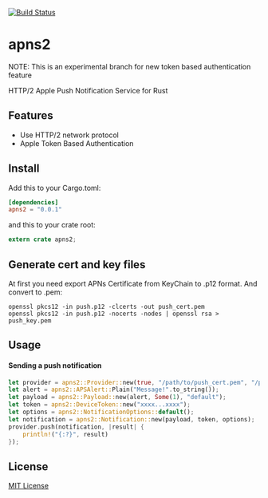[![Build Status](https://travis-ci.org/tkabit/apns2.svg?branch=master)](https://travis-ci.org/tkabit/apns2)
# apns2
NOTE: This is an experimental branch for new token based authentication feature

HTTP/2 Apple Push Notification Service for Rust

## Features
- Use HTTP/2 network protocol
- Apple Token Based Authentication

## Install
Add this to your Cargo.toml:
```toml
[dependencies]
apns2 = "0.0.1"
```
and this to your crate root:
```rust
extern crate apns2;
```
## Generate cert and key files
At first you need export APNs Certificate from KeyChain to .p12 format. And convert to .pem:
```shell
openssl pkcs12 -in push.p12 -clcerts -out push_cert.pem
openssl pkcs12 -in push.p12 -nocerts -nodes | openssl rsa > push_key.pem
```

## Usage
#### Sending a push notification
```rust
let provider = apns2::Provider::new(true, "/path/to/push_cert.pem", "/path/to/push_key.key");
let alert = apns2::APSAlert::Plain("Message!".to_string());
let payload = apns2::Payload::new(alert, Some(1), "default");
let token = apns2::DeviceToken::new("xxxx...xxxx");
let options = apns2::NotificationOptions::default();
let notification = apns2::Notification::new(payload, token, options);
provider.push(notification, |result| {
    println!("{:?}", result)
});
```

## License
[MIT License](https://github.com/tkabit/apns2/blob/master/LICENSE)
